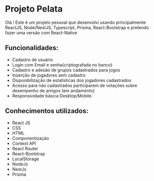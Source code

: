 # Projeto Pelata
  
  Olá ! Este é um projeto pessoal que desenvolvi usando principalmente ReactJS, Node/NestJS, Typescript, Prisma, React-Bootstrap e pretendo
  fazer uma versão com React-Native
  
   ## Funcionalidades:
    
  * Cadastro de usuário
  * Login com Email e senha(criptografada no banco)
  * Cadastro e adesão de grupos cadastrados para jogos
  * Inserção de jogadores sem cadastro
  * Disponibilização de estatísticas dos jogadores cadastrados
  * Acesso para não cadastrados participarem de votações sobre desempenho de amigos (em andamento)
  * Responsividade básica Desktop/Mobile.
  
   ## Conhecimentos utilizados:
    
  * React JS
  * CSS
  * HTML
  * Componentização
  * Context API
  * React Router
  * React-Bootstrap
  * LocalStorage
  * NodeJs
  * NestJs
  * Prisma
